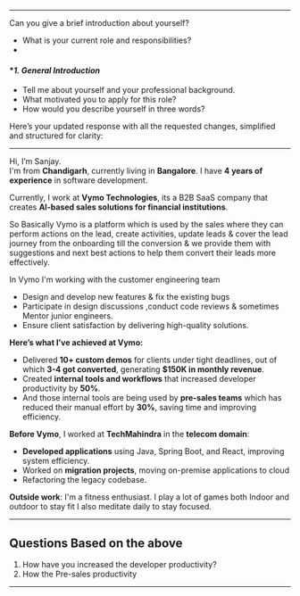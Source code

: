 
---
 Can you give a brief introduction about yourself?


   - What is your current role and responsibilities?
   -


#### **1. General Introduction*

- Tell me about yourself and your professional background.
- What motivated you to apply for this role?
- How would you describe yourself in three words?

Here’s your updated response with all the requested changes, simplified and structured for clarity:

---

Hi, I’m Sanjay.  
I'm from **Chandigarh**, currently living in **Bangalore**. 
I have **4 years of experience** in software development.  

Currently, I work at **Vymo Technologies**, its a B2B SaaS company that creates **AI-based sales solutions for financial institutions**.  

So Basically Vymo is a platform which is used by the sales where they can perform actions on the lead, create activities, update leads & cover the  lead journey from the onboarding till the  conversion & we provide them with suggestions and next best actions to help them convert their leads more effectively.  

In Vymo I'm working with the customer engineering team
- Design and develop new features & fix the existing bugs 
- Participate in design discussions ,conduct code reviews & sometimes Mentor junior engineers.
- Ensure client satisfaction by delivering high-quality solutions.  

**Here’s what I’ve achieved at Vymo:**  
- Delivered **10+ custom demos** for clients under tight deadlines, out of which **3-4 got converted**, generating **$150K in monthly revenue**.  
- Created **internal tools and workflows** that increased developer productivity by **50%**.  
- And those internal tools are being used by **pre-sales teams** which has reduced their manual effort by **30%**, saving time and improving efficiency.  

**Before Vymo**, I worked at **TechMahindra** in the **telecom domain**:  
- **Developed applications** using Java, Spring Boot, and React, improving system efficiency.  
- Worked on **migration projects**, moving on-premise applications to cloud
- Refactoring the legacy codebase.

**Outside work**:  I'm a fitness enthusiast. 
I play a lot of games both Indoor and outdoor to stay fit 
I also meditate daily to stay focused.

---

## Questions Based on the above

1. How have you increased the developer productivity?
2. How the Pre-sales productivity 


---
